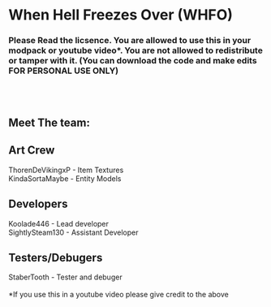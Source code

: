# When Hell Freezes Over (WHFO)
### Please Read the licsence. You are allowed to use this in your modpack or youtube video\*. You are not allowed to redistribute or tamper with it. (You can download the code and make edits FOR PERSONAL USE ONLY)
<br><br>
## Meet The team:

Art Crew
----------------------------------
ThorenDeVikingxP - Item Textures <br>
KindaSortaMaybe - Entity Models

Developers
-------------------------------------
Koolade446 - Lead developer <br>
SightlySteam130 - Assistant Developer

Testers/Debugers
---------------
StaberTooth - Tester and debuger <br><br>
\*If you use this in a youtube video please give credit to the above
